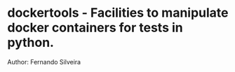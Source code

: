 # dockertools - Facilities to manipulate docker containers for tests in python.

Author: Fernando Silveira
